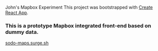 John's Mapbox Experiment
This project was bootstrapped with [Create React App](https://github.com/facebook/create-react-app).

### This is a prototype Mapbox integrated front-end based on dummy data.

[sodo-maps.surge.sh](sodo-maps.surge.sh)
